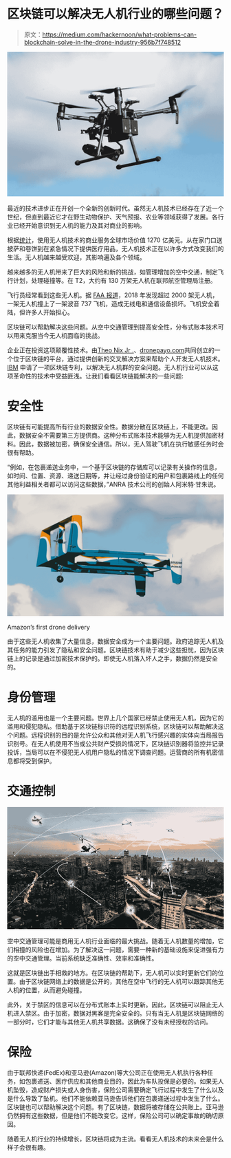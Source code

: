 # 区块链可以解决无人机行业的哪些问题？

> 原文：<https://medium.com/hackernoon/what-problems-can-blockchain-solve-in-the-drone-industry-956b7f748512>

![](img/f44f14c00656aaa135df2cbedc621d5f.png)

最近的技术进步正在开创一个全新的创新时代。虽然无人机技术已经存在了近一个世纪，但直到最近它才在野生动物保护、天气预报、农业等领域获得了发展。各行业已经开始意识到无人机的能力及其对商业的影响。

根据[统计](https://www.pwc.pl/clarityfromabove)，使用无人机技术的商业服务全球市场价值 1270 亿美元。从在家门口送披萨和卷饼到在紧急情况下提供医疗用品，无人机技术正在以许多方式改变我们的生活。无人机越来越受欢迎，其影响遍及各个领域。

越来越多的无人机带来了巨大的风险和新的挑战，如管理增加的空中交通，制定飞行计划，处理碰撞等。在 T2，大约有 130 万架无人机在联邦航空管理局注册。

飞行员经常看到这些无人机。据 [FAA 报道](https://www.faa.gov/uas/resources/public_records/uas_sightings_report/)，2018 年发现超过 2000 架无人机，一架无人机撞上了一架波音 737 飞机，造成无线电和通信设备损坏。飞机安全着陆，但许多人开始担心。

区块链可以帮助解决这些问题。从空中交通管理到提高安全性，分布式账本技术可以用来克服当今无人机面临的挑战。

企业正在投资这项颠覆性技术。由[Theo Nix Jr .](https://www.linkedin.com/in/theonixjr/)、[dronepayo.com](https://dronepayo.com)共同创立的一个位于区块链的平台，通过提供创新的交叉解决方案来帮助个人开发无人机技术。 [IBM](https://www.ccn.com/ibm-patent-eyes-blockchain-for-drone-fleet-security/) 申请了一项区块链专利，以解决无人机群的安全问题。无人机行业可以从这项革命性的技术中受益匪浅。让我们看看区块链能解决的一些问题:

# 安全性

区块链有可能提高所有行业的数据安全性。数据分散在区块链上，不能更改。因此，数据安全不需要第三方提供商。这种分布式账本技术能够为无人机提供加密材料。因此，数据被加密，确保安全通信。所以，无人驾驶飞机在执行敏感任务时会很有帮助。

“例如，在包裹递送业务中，一个基于区块链的存储库可以记录有关操作的信息，如时间、位置、资源、递送日期等，并让经过身份验证的用户和包裹路线上的任何其他利益相关者都可以访问这些数据，”ANRA 技术公司的创始人阿米特·甘朱说。

![](img/a25467746e9aed098868b1bfb19faca4.png)

Amazon’s first drone delivery

由于这些无人机收集了大量信息，数据安全成为一个主要问题。政府追踪无人机及其任务的能力引发了隐私和安全问题。区块链技术有助于减少这些担忧，因为区块链上的记录是通过加密技术保护的。即使无人机落入坏人之手，数据仍然是安全的。

# 身份管理

无人机的滥用也是一个主要问题。世界上几个国家已经禁止使用无人机，因为它的滥用和侵犯隐私。借助基于区块链标识符的远程识别系统，区块链可以帮助解决这个问题。远程识别的目的是允许公众和其他对无人机飞行感兴趣的实体向当局报告识别号。在无人机使用不当或公共财产受损的情况下，区块链识别器将监控并记录投诉，当局可以在不侵犯无人机用户隐私的情况下调查问题。运营商的所有机密信息都将受到保护。

# 交通控制

![](img/14747204416c88e552eacbecf1618054.png)

空中交通管理可能是商用无人机行业面临的最大挑战。随着无人机数量的增加，它们相撞的风险也在增加。为了解决这一问题，需要一种新的基础设施来促进强有力的空中交通管理。当前系统缺乏准确性、效率和准确性。

这就是区块链出手相救的地方。在区块链的帮助下，无人机可以实时更新它们的位置。由于区块链网络上的数据是公开的，其他在空中飞行的无人机可以跟踪其他无人机的位置，从而避免碰撞。

此外，关于禁区的信息可以在分布式账本上实时更新。因此，区块链可以阻止无人机进入禁区。由于加密，数据对黑客是完全安全的。只有当无人机是区块链网络的一部分时，它们才能与其他无人机共享数据。这确保了没有未经授权的访问。

# 保险

由于联邦快递(FedEx)和亚马逊(Amazon)等大公司正在使用无人机执行各种任务，如包裹递送、医疗供应和其他商业目的，因此为车队投保是必要的。如果无人机坠毁，造成财产损失或人身伤害，保险公司需要确定飞行过程中发生了什么以及是什么导致了坠机。他们不能依赖亚马逊告诉他们在包裹递送过程中发生了什么。区块链也可以帮助解决这个问题。有了区块链，数据将被存储在公共账上。亚马逊仍然拥有这些数据，但是他们不能改变它。这样，保险公司可以确定事故的确切原因。

随着无人机行业的持续增长，区块链将成为主流。看看无人机技术的未来会是什么样子会很有趣。